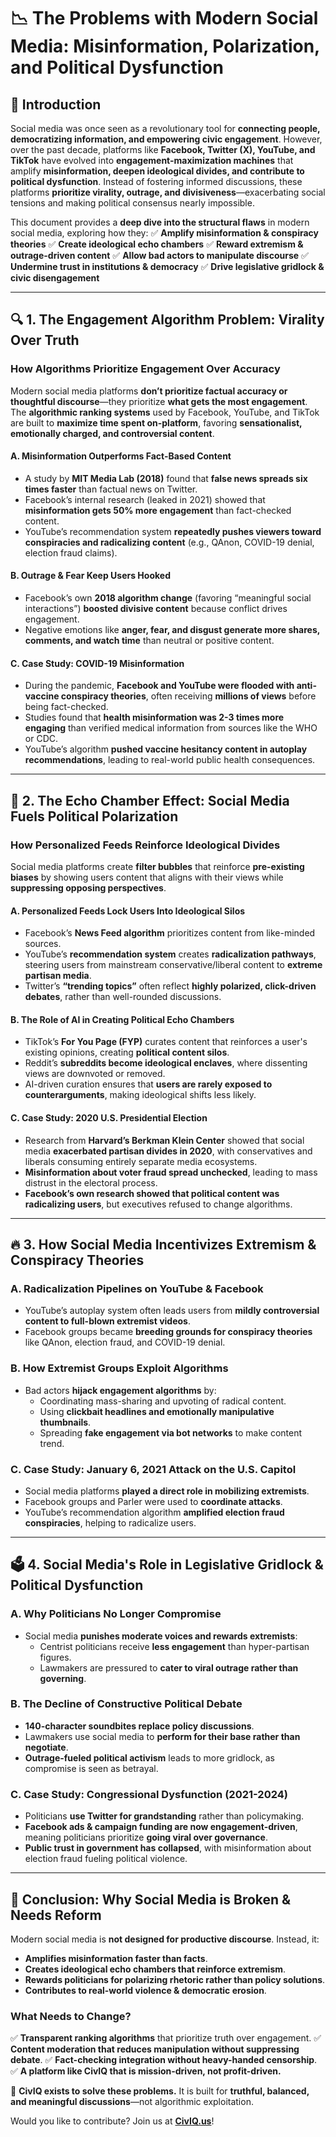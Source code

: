 # 📉 The Problems with Modern Social Media: Misinformation, Polarization, and Political Dysfunction

## **🚨 Introduction**
Social media was once seen as a revolutionary tool for **connecting people, democratizing information, and empowering civic engagement**. However, over the past decade, platforms like **Facebook, Twitter (X), YouTube, and TikTok** have evolved into **engagement-maximization machines** that amplify **misinformation, deepen ideological divides, and contribute to political dysfunction**. Instead of fostering informed discussions, these platforms **prioritize virality, outrage, and divisiveness**—exacerbating social tensions and making political consensus nearly impossible.

This document provides a **deep dive into the structural flaws** in modern social media, exploring how they:
✅ **Amplify misinformation & conspiracy theories**
✅ **Create ideological echo chambers**
✅ **Reward extremism & outrage-driven content**
✅ **Allow bad actors to manipulate discourse**
✅ **Undermine trust in institutions & democracy**
✅ **Drive legislative gridlock & civic disengagement**

---

## **🔍 1. The Engagement Algorithm Problem: Virality Over Truth**

### **How Algorithms Prioritize Engagement Over Accuracy**
Modern social media platforms **don’t prioritize factual accuracy or thoughtful discourse**—they prioritize **what gets the most engagement**. The **algorithmic ranking systems** used by Facebook, YouTube, and TikTok are built to **maximize time spent on-platform**, favoring **sensationalist, emotionally charged, and controversial content**.

#### **A. Misinformation Outperforms Fact-Based Content**
- A study by **MIT Media Lab (2018)** found that **false news spreads six times faster** than factual news on Twitter.
- Facebook’s internal research (leaked in 2021) showed that **misinformation gets 50% more engagement** than fact-checked content.
- YouTube’s recommendation system **repeatedly pushes viewers toward conspiracies and radicalizing content** (e.g., QAnon, COVID-19 denial, election fraud claims).

#### **B. Outrage & Fear Keep Users Hooked**
- Facebook’s own **2018 algorithm change** (favoring “meaningful social interactions”) **boosted divisive content** because conflict drives engagement.
- Negative emotions like **anger, fear, and disgust generate more shares, comments, and watch time** than neutral or positive content.

#### **C. Case Study: COVID-19 Misinformation**
- During the pandemic, **Facebook and YouTube were flooded with anti-vaccine conspiracy theories**, often receiving **millions of views** before being fact-checked.
- Studies found that **health misinformation was 2-3 times more engaging** than verified medical information from sources like the WHO or CDC.
- YouTube’s algorithm **pushed vaccine hesitancy content in autoplay recommendations**, leading to real-world public health consequences.

---

## **🔄 2. The Echo Chamber Effect: Social Media Fuels Political Polarization**

### **How Personalized Feeds Reinforce Ideological Divides**
Social media platforms create **filter bubbles** that reinforce **pre-existing biases** by showing users content that aligns with their views while **suppressing opposing perspectives**.

#### **A. Personalized Feeds Lock Users Into Ideological Silos**
- Facebook’s **News Feed algorithm** prioritizes content from like-minded sources.
- YouTube’s **recommendation system** creates **radicalization pathways**, steering users from mainstream conservative/liberal content to **extreme partisan media**.
- Twitter’s **“trending topics”** often reflect **highly polarized, click-driven debates**, rather than well-rounded discussions.

#### **B. The Role of AI in Creating Political Echo Chambers**
- TikTok’s **For You Page (FYP)** curates content that reinforces a user's existing opinions, creating **political content silos**.
- Reddit’s **subreddits become ideological enclaves**, where dissenting views are downvoted or removed.
- AI-driven curation ensures that **users are rarely exposed to counterarguments**, making ideological shifts less likely.

#### **C. Case Study: 2020 U.S. Presidential Election**
- Research from **Harvard’s Berkman Klein Center** showed that social media **exacerbated partisan divides in 2020**, with conservatives and liberals consuming entirely separate media ecosystems.
- **Misinformation about voter fraud spread unchecked**, leading to mass distrust in the electoral process.
- **Facebook’s own research showed that political content was radicalizing users**, but executives refused to change algorithms.

---

## **🔥 3. How Social Media Incentivizes Extremism & Conspiracy Theories**

### **A. Radicalization Pipelines on YouTube & Facebook**
- YouTube’s autoplay system often leads users from **mildly controversial content to full-blown extremist videos**.
- Facebook groups became **breeding grounds for conspiracy theories** like QAnon, election fraud, and COVID-19 denial.

### **B. How Extremist Groups Exploit Algorithms**
- Bad actors **hijack engagement algorithms** by:
  - Coordinating mass-sharing and upvoting of radical content.
  - Using **clickbait headlines and emotionally manipulative thumbnails**.
  - Spreading **fake engagement via bot networks** to make content trend.

### **C. Case Study: January 6, 2021 Attack on the U.S. Capitol**
- Social media platforms **played a direct role in mobilizing extremists**.
- Facebook groups and Parler were used to **coordinate attacks**.
- YouTube’s recommendation algorithm **amplified election fraud conspiracies**, helping to radicalize users.

---

## **🗳️ 4. Social Media's Role in Legislative Gridlock & Political Dysfunction**

### **A. Why Politicians No Longer Compromise**
- Social media **punishes moderate voices and rewards extremists**:
  - Centrist politicians receive **less engagement** than hyper-partisan figures.
  - Lawmakers are pressured to **cater to viral outrage rather than governing**.

### **B. The Decline of Constructive Political Debate**
- **140-character soundbites replace policy discussions**.
- Lawmakers use social media to **perform for their base rather than negotiate**.
- **Outrage-fueled political activism** leads to more gridlock, as compromise is seen as betrayal.

### **C. Case Study: Congressional Dysfunction (2021-2024)**
- Politicians **use Twitter for grandstanding** rather than policymaking.
- **Facebook ads & campaign funding are now engagement-driven**, meaning politicians prioritize **going viral over governance**.
- **Public trust in government has collapsed**, with misinformation about election fraud fueling political violence.

---

## **🚀 Conclusion: Why Social Media is Broken & Needs Reform**
Modern social media is **not designed for productive discourse**. Instead, it:
- **Amplifies misinformation faster than facts**.
- **Creates ideological echo chambers that reinforce extremism**.
- **Rewards politicians for polarizing rhetoric rather than policy solutions**.
- **Contributes to real-world violence & democratic erosion**.

### **What Needs to Change?**
✅ **Transparent ranking algorithms** that prioritize truth over engagement.
✅ **Content moderation that reduces manipulation without suppressing debate**.
✅ **Fact-checking integration without heavy-handed censorship**.
✅ **A platform like CivIQ that is mission-driven, not profit-driven.**

🚨 **CivIQ exists to solve these problems.** It is built for **truthful, balanced, and meaningful discussions**—not algorithmic exploitation.

Would you like to contribute? Join us at **[CivIQ.us](mailto:founder@civiq.us)**!

